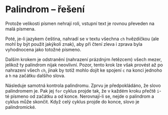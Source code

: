 # Palindrom – řešení

Protože velikosti písmen nehrají roli, vstupní text je rovnou převeden na malá písmena.

Poté, je-li jazykem čeština, nahradí se v textu všechna `ch` hvězdičkou (ale mohl by být použit jakýkoli znak), aby při
čtení zleva i zprava byla vyhodnocena jako totožné písmeno.

Dalším krokem je odstranění (nahrazení prázdným řetězcem) všech mezer, jelikož ty palindrom nijak neovlivní. Pozor,
tento krok lze však provést až po nahrazení všech `ch`, jinak by totiž mohlo dojít ke spojení `c` na konci jednoho a `h`
na začátku dalšího slova.

Následuje samotná kontrola palindromu. Zprvu je předpokládáno, že slovo palindromem je. Pak jej `for` cyklus projde tak,
že v každém kroku přečtě `i`-té písmeno od začátku a od konce. Nerovnají-li se, nejde o palindrom a cyklus může skončit.
Když celý cyklus projde do konce, slovo je palindromické.
